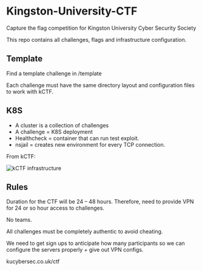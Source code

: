 # Kingston-University-CTF

Capture the flag competition for Kingston University Cyber Security Society

This repo contains all challenges, flags and infrastructure configuration.

## Template

Find a template challenge in /template

Each challenge must have the same directory layout and configuration files to work with kCTF.

## K8S

 - A cluster is a collection of challenges
 - A challenge = K8S deployment
 - Healthcheck = container that can run test exploit. 
 - nsjail = creates new environment for every TCP connection.

From kCTF:

![kCTF infrastructure](https://google.github.io/kctf/images/introduction-k8s.png)

## Rules

Duration for the CTF will be 24 – 48 hours. Therefore, need to provide VPN for 24 or so hour access to challenges.

No teams.

All challenges must be completely authentic to avoid cheating.

We need to get sign ups to anticipate how many participants so we can configure the servers properly + give out VPN configs.

kucybersec.co.uk/ctf